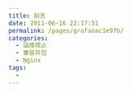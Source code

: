 ```yaml
---
title: 前言
date: 2011-06-16 22:17:51
permalink: /pages/grafanac1e97b/
categories:
  - 运维观止
  - 兼容并包
  - Nginx
tags:
  - 
---
```

